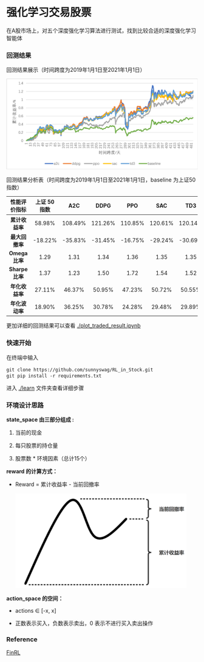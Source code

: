 # 强化学习交易股票
在A股市场上，对五个深度强化学习算法进行测试，找到比较合适的深度强化学习智能体

### 回测结果

回测结果展示（时间跨度为2019年1月1日至2021年1月1日）

<img width="750" src="./assets/result_picture.png" alt="reward.png"/>

回测结果分析表（时间跨度为2019年1月1日至2021年1月1日，baseline 为上证50指数）

|  性能评价指标  | 上证 50 指数 |   A2C   |  DDPG   |   PPO   |   SAC   |   TD3   |
| :------------: | :----------: | :-----: | :-----: | :-----: | :-----: | :-----: |
| **累计收益率** |    58.98%    | 108.49% | 121.26% | 110.85% | 120.61% | 120.14% |
| **最大回撤率** |   -18.22%    | -35.83% | -31.45% | -16.75% | -29.24% | -30.69% |
| **Omega比率**  |     1.29     |  1.31   |  1.34   |  1.36   |  1.35   |  1.35   |
| **Sharpe比率** |     1.37     |  1.23   |  1.50   |  1.72   |  1.54   |  1.52   |
| **年化收益率** |    27.11%    | 46.37%  | 50.95%  | 47.23%  | 50.72%  | 50.55%  |
| **年化波动率** |    18.90%    | 36.25%  | 30.78%  | 24.28%  | 29.48%  | 29.89%  |

更加详细的回测结果可以查看 [./plot_traded_result.ipynb](./plot_traded_result.ipynb)

### 快速开始

在终端中输入

```shell
git clone https://github.com/sunnyswag/RL_in_Stock.git
git pip install -r requirements.txt
```

进入 [./learn](./learn) 文件夹查看详细步骤

### 环境设计思路

**state_space 由三部分组成 :** 

1. 当前的现金

3. 每只股票的持仓量

4. 股票数 * 环境因素（总计15个）


**reward 的计算方式：**

* Reward = 累计收益率 - 当前回撤率

  <img width="450" src="./assets/reward.png" alt="reward.png"/>

**action_space 的空间：**

* actions ∈ [-x, x]

* 正数表示买入，负数表示卖出，0 表示不进行买入卖出操作


### Reference

[FinRL](https://github.com/AI4Finance-LLC/FinRL)